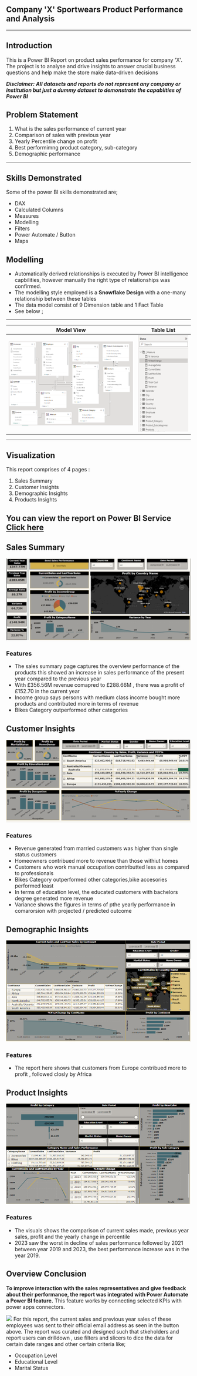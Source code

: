 ## Company 'X' Sportwears Product Performance and Analysis

---
## Introduction
This is a Power BI Report on product sales performance for company 'X'. The project is to analyse and drive insights to answer crucial business questions and help make the store make data-driven decisions

**_Disclaimer: All datasets and reports  do not represent any company or institution but just a dummy dataset to demonstrate the capablities of Power BI_**

## Problem Statement
1. What is the sales performance of current year
2. Comparison of sales with previous year
3. Yearly Percentile change on profit
4. Best performimng product category, sub-category
5. Demographic performance
---
## Skills Demonstrated
Some of the power BI skills demonstrated are;
- DAX
- Calculated Columns
- Measures
- Modelling
- Filters
- Power Automate / Button
- Maps
## Modelling
- Automatically derived relationships is executed by Power BI intelligence capbilities, however manually the right type of relationships was confirmed.
- The modelling style employed is a **Snowflake Design** with a one-many relationship between these tables
- The data model consist of 9 Dimension table and 1 Fact Table
- See below ;
---
  Model View               |     Table List
:-------------------------:|:-------------------------:
![](Model_View.PNG)        | ![](FactDimtable.PNG)
---
## Visualization
This report comprises of 4 pages :
1. Sales Summary
2. Customer Insights
3. Demographic Insights
4. Products Insights

You can view the report on Power BI Service [Click here](https://app.powerbi.com/groups/me/reports/48e0c48b-5b3e-4474-9e3c-5e81abc3115c/ReportSection?experience=power-bi)
---

## Sales Summary
![](Summary3.PNG)
### Features
- The sales summary page captures the overview performance of the products this showed an increase in sales performance of the present year compared to the previous year
- With £356.56M revenue comapred to £288.66M , there was a profit of £152.70 in the current year
- Income group says persons with medium class income bought more products and contributed more in terms of revenue
- Bikes Category outperformed other categories


## Customer Insights
![](Customer2.PNG)
### Features
- Revenue generated from married customers was higher than single status customers
- Homeowners contribued more to revenue than those withiut homes
- Customers who work manual occupation contributted less as compared to professionals
- Bikes Category outperformed other categories,bike accesories performed least
- In terms of education level, the educated customers with bachelors degree generated more revenue
- Variance shows the figures in terms of pthe yearly performance in comarorsion with projected / predicted outcome

## Demographic Insights
![](Demographic.PNG)
### Features
- The report here shows that customers from Europe contribued more to profit , followed closly by Africa

## Product Insights
![](Product.PNG)
### Features
- The visuals shows the comparison of current sales made, previous year sales, profit and the yearly change in percentile
- 2023 saw the worst in decline of sales performance followed by 2021 between year 2019 and 2023, the best performance increase was in the year 2019.
  
## Overview Conclusion
**To improve interaction with the sales representatives and give feedback about their performance, the report was integrated with **Power Automate** a Power BI feature.**
This feature works by connecting selected KPIs with power apps connectors.

![](Power_Automate.PNG)
For this report, the current sales and previous year sales of these employees was sent to their official email address as seen in the button above.
The report was curated and designed such that stkeholders and report users can drilldown , use filters and slicers to dice the data for certain date ranges and other certain criteria like;
- Occupation Level
- Educational Level
- Marital Status





 


  

  


